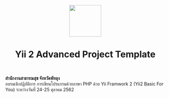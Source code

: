 <p align="center">
    <a href="https://github.com/yiisoft" target="_blank">
        <img src="https://avatars0.githubusercontent.com/u/993323" height="100px">
    </a>
    <h1 align="center">Yii 2 Advanced Project Template</h1>
    <br>
</p>


<b>สำนักงานสาธารณสุข จังหวัดพัทลุง</b> <br>
อบรมเชิงปฏิบัติการ การเขียนโปรแกรมด้วยภาษา PHP ด้วย Yii Framwork 2 (Yii2 Basic For You)
ระหว่างวันที่ 24-25 ตุลาคม 2562 <br>
